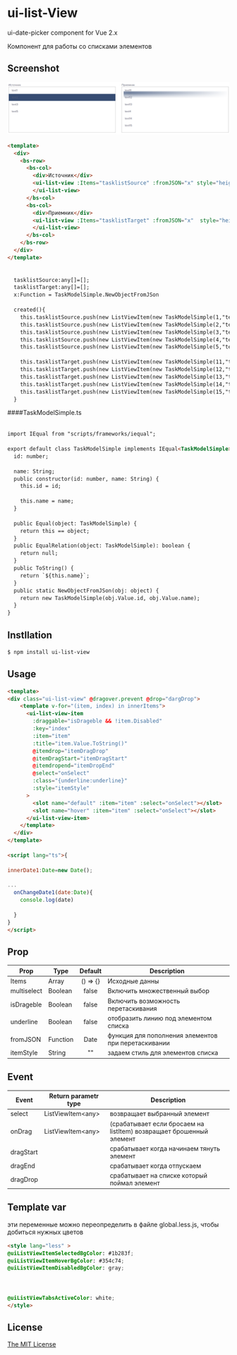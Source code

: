 # ui-list-View

ui-date-picker component for Vue 2.x
 
Компонент для работы со списками элементов


## Screenshot

![screenshot](Screenshot_1.png)
```html
<template>
  <div>
    <bs-row>
      <bs-col>
        <div>Источник</div>
        <ui-list-view :Items="tasklistSource" :fromJSON="x" style="height:100%; border:1px solid #ccc" isDrageble>
        </ui-list-view>
      </bs-col>
      <bs-col>
        <div>Приемник</div>
        <ui-list-view :Items="tasklistTarget" :fromJSON="x"  style="height:100%; border:1px solid #ccc" isDrageble>
        </ui-list-view>
      </bs-col>
    </bs-row>
  </div>
</template>


  tasklistSource:any[]=[];
  tasklistTarget:any[]=[];
  x:Function = TaskModelSimple.NewObjectFromJSon

  created(){
    this.tasklistSource.push(new ListViewItem(new TaskModelSimple(1,"text1"),false,false))
    this.tasklistSource.push(new ListViewItem(new TaskModelSimple(2,"text2"),false,false))
    this.tasklistSource.push(new ListViewItem(new TaskModelSimple(3,"text3"),false,false))
    this.tasklistSource.push(new ListViewItem(new TaskModelSimple(4,"text4"),false,false))
    this.tasklistSource.push(new ListViewItem(new TaskModelSimple(5,"text5"),false,false))

    this.tasklistTarget.push(new ListViewItem(new TaskModelSimple(11,"text11"),false,false))
    this.tasklistTarget.push(new ListViewItem(new TaskModelSimple(12,"text12"),false,false))
    this.tasklistTarget.push(new ListViewItem(new TaskModelSimple(13,"text13"),false,false))
    this.tasklistTarget.push(new ListViewItem(new TaskModelSimple(14,"text14"),false,false))
    this.tasklistTarget.push(new ListViewItem(new TaskModelSimple(15,"text15"),false,false))
  }
```


####TaskModelSimple.ts
```html

import IEqual from "scripts/frameworks/iequal";

export default class TaskModelSimple implements IEqual<TaskModelSimple> {
  id: number;

  name: String;
  public constructor(id: number, name: String) {
    this.id = id;

    this.name = name;
  }

  public Equal(object: TaskModelSimple) {
    return this == object;
  }
  public EqualRelation(object: TaskModelSimple): boolean {
    return null;
  }
  public ToString() {
    return `${this.name}`;
  }
  public static NewObjectFromJSon(obj: object) {
    return new TaskModelSimple(obj.Value.id, obj.Value.name);
  }
}
```

## Instllation

```bash
$ npm install ui-list-view
```

## Usage

```html
<template>
<div class="ui-list-view" @dragover.prevent @drop="dargDrop">
    <template v-for="(item, index) in innerItems">
      <ui-list-view-item
        :draggable="isDrageble && !item.Disabled"
        :key="index"
        :item="item"
        :title="item.Value.ToString()"
        @itemdrop="itemDragDrop"
        @itemDragStart="itemDragStart"
        @itemdropend="itemDropEnd"
        @select="onSelect"
        :class="{underline:underline}"
        :style="itemStyle"
      >
        <slot name="default" :item="item" :select="onSelect"></slot>
        <slot name="hover" :item="item" :select="onSelect"></slot>
      </ui-list-view-item>
    </template>
  </div>
</template>

<script lang="ts">{

innerDate1:Date=new Date();

...
  onChangeDate1(date:Date){
    console.log(date)
    
  }
}
</script>

```
## Prop

| Prop                  | Type               | Default     | Description                              |
|-----------------------|--------------------|:-----------:|---------------------------------------|
| Items                 | Array              | () => {}    | Исходные данны                       |
| multiselect           | Boolean            | false       | Включить множественный выбор          |
| isDrageble            | Boolean            | false       | Включить возможность перетаскивания   |
| underline             | Boolean            | false       | отобразить линию под элементом списка |
| fromJSON              | Function           | Date        | функция для пополнения элементов при перетаскивании | 
| itemStyle             | String             | ""          | задаем стиль для элементов списка     |



## Event

| Event                 | Return parametr type | Description                              |
|-----------------------|----------------------|------------------------------------------|
| select                | ListViewItem\<any>    | возвращает выбранный элемент             |
| onDrag                | ListViewItem\<any>    | (срабатывает если бросаем на listItem) возвращает брошенный элемент       |
| dragStart             |    | срабатывает когда начинаем тянуть элемент       |
| dragEnd               |    | срабатывает когда отпускаем      |
| dragDrop              |     | срабатывает на списке который поймал элемент      |



## Template var

эти переменные можно переопределить в файле global.less.js, чтобы добиться нужных цветов

```html
<style lang="less" >
@uiListViewItemSelectedBgColor: #1b283f;
@uiListViewItemHoverBgColor: #354c74;
@uiListViewItemDisabledBgColor: gray;



@uiListViewTabsActiveColor: white;
</style>
```


## License

[The MIT License](http://opensource.org/licenses/MIT)

